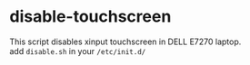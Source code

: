 # disable-touchscreen
This script disables xinput touchscreen in DELL E7270 laptop.        
add `disable.sh` in your `/etc/init.d/`        

